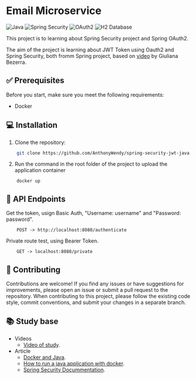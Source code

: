 # Email Microservice
![Java](https://img.shields.io/badge/java-%23ED8B00.svg?style=for-the-badge&logo=openjdk&logoColor=white)
![Spring Security](https://img.shields.io/badge/spring%20security-%236DB33F.svg?style=for-the-badge&logo=spring&logoColor=white)
![OAuth2](https://img.shields.io/badge/oauth2-%233776E3.svg?style=for-the-badge&logo=oauth&logoColor=white)
![H2 Database](https://img.shields.io/badge/H2-0178b8.svg?style=for-the-badge&logo=h2&logoColor=white)


This project is to learning about Spring Security project and Spring OAuth2.

The aim of the project is learning about JWT Token using Oauth2 and Spring Security, both fromm Spring project, based on [video](https://www.youtube.com/watch?v=kEJ8a1w4a2Q&ab_channel=GiulianaBezerra)
 by Giuliana Bezerra.

## ✅ Prerequisites

Before you start, make sure you meet the following requirements:

- Docker

## 💻 Installation

1. Clone the repository:

```bash
    git clone https://github.com/AnthonyWendy/spring-security-jwt-java.git
```

2. Run the command in the root folder of the project to upload the application container
```
    docker up
```


## 🚀 API Endpoints

Get the token, usign Basic Auth, "Username: username" and "Password: password".

```
    POST -> http://localhost:8080/authenticate
```

Private route test, using Bearer Token.

```
    GET -> localhost:8080/private
```



## 🤝 Contributing

Contributions are welcome! If you find any issues or have suggestions for improvements, please open an issue or submit a pull request to the repository.
When contributing to this project, please follow the existing code style, commit conventions, and submit your changes in a separate branch.

## 📚 Study base

- Videos
  - [Video of study](https://www.youtube.com/watch?v=kEJ8a1w4a2Q&ab_channel=GiulianaBezerra).
- Article
  - [Docker and Java](https://dev.to/antiduhring/como-criar-uma-docker-image-para-sua-api-feita-com-java-3gd2).
  - [How to run a java application with docker](https://gabrielfeitosa.com/como-rodar-uma-aplicacao-java-com-o-docker/).
  - [Spring Security Docummentation](https://spring.io/projects/spring-authorization-server).
